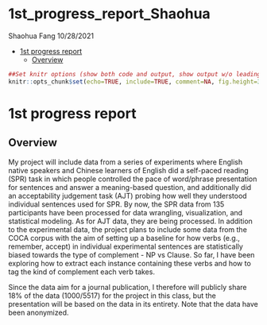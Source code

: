 1st_progress_report_Shaohua
================
Shaohua Fang
10/28/2021

-   [1st progress report](#1st-progress-report)
    -   [Overview](#overview)

``` r
##Set knitr options (show both code and output, show output w/o leading #, make figures smaller, hold figures until after chunk)
knitr::opts_chunk$set(echo=TRUE, include=TRUE, comment=NA, fig.height=3, fig.width=4.2, fig.show="hold")
```

# 1st progress report

## Overview

My project will include data from a series of experiments where English
native speakers and Chinese learners of English did a self-paced reading
(SPR) task in which people controlled the pace of word/phrase
presentation for sentences and answer a meaning-based question, and
additionally did an acceptability judgement task (AJT) probing how well
they understood individual sentences used for SPR. By now, the SPR data
from 135 participants have been processed for data wrangling,
visualization, and statistical modeling. As for AJT data, they are being
processed. In addition to the experimental data, the project plans to
include some data from the COCA corpus with the aim of setting up a
baseline for how verbs (e.g., remember, accept) in individual
experimental sentences are statistically biased towards the type of
complement - NP vs Clause. So far, I have been exploring how to extract
each instance containing these verbs and how to tag the kind of
complement each verb takes.

Since the data aim for a journal publication, I therefore will publicly
share 18% of the data (1000/5517) for the project in this class, but the
presentation will be based on the data in its entirety. Note that the
data have been anonymized.
